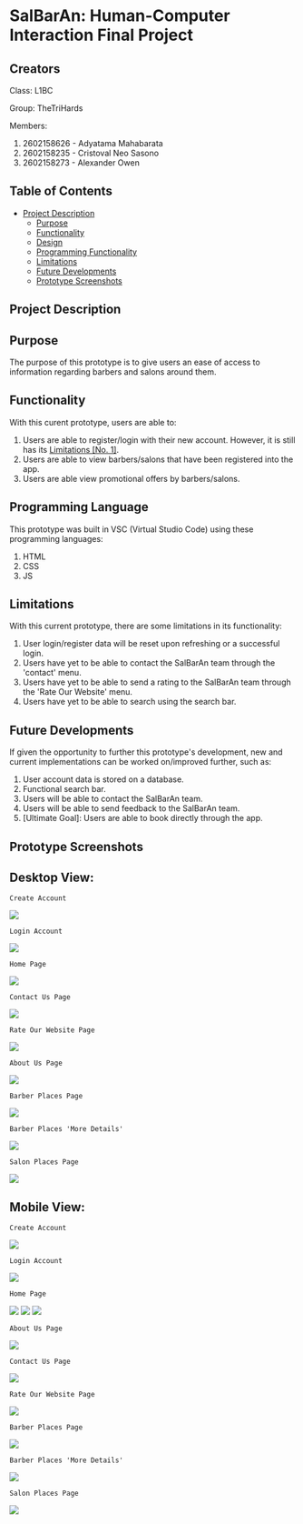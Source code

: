 # SalBarAn: Human-Computer Interaction Final Project

## Creators

Class: L1BC

Group: TheTriHards

Members:
1. 2602158626 - Adyatama Mahabarata
2. 2602158235 - Cristoval Neo Sasono
3. 2602158273 - Alexander Owen

## Table of Contents

- [Project Description](#project-description)
    - [Purpose](#purpose)
    - [Functionality](#functionality)
    - [Design](#design)
    - [Programming Functionality](#programming-language)
    - [Limitations](#limitations)
    - [Future Developments](#future-developments)
    - [Prototype Screenshots](#prototype-screenshots)


## Project Description

## Purpose

The purpose of this prototype is to give users an ease of access to information regarding barbers and salons around them.

## Functionality

With this curent prototype, users are able to:
1. Users are able to register/login with their new account. However, it is still has its [Limitations [No. 1]](#limitations).
2. Users are able to view barbers/salons that have been registered into the app.
3. Users are able view promotional offers by barbers/salons.

## Programming Language

This prototype was built in VSC (Virtual Studio Code) using these programming languages:
1. HTML
2. CSS
3. JS

## Limitations

With this current prototype, there are some limitations in its functionality:
1. User login/register data will be reset upon refreshing or a successful login.
2. Users have yet to be able to contact the SalBarAn team through the 'contact' menu.
3. Users have yet to be able to send a rating to the SalBarAn team through the 'Rate Our Website' menu.
4. Users have yet to be able to search using the search bar.

## Future Developments

If given the opportunity to further this prototype's development, new and current implementations can be worked on/improved further, such as:
1. User account data is stored on a database.
2. Functional search bar.
3. Users will be able to contact the SalBarAn team.
4. Users will be able to send feedback to the SalBarAn team.
5. [Ultimate Goal]: Users are able to book directly through the app.

## Prototype Screenshots 

## Desktop View:

    Create Account  

![](readme_img/image1.png) 

    Login Account

![](readme_img/image2.png)

    Home Page

![](readme_img/image3.png)

    Contact Us Page

![](readme_img/image4.png)

    Rate Our Website Page

![](readme_img/image5.png)

    About Us Page

![](readme_img/image6.png)

    Barber Places Page

![](readme_img/image7.png)

    Barber Places 'More Details'

![](readme_img/image8.png)

    Salon Places Page

![](readme_img/image9.png)

## Mobile View:

    Create Account 

![](readme_img/m-image8.jpg)

    Login Account 

![](readme_img/m-image7.jpg)

    Home Page

![](readme_img/m-image1.jpg)
![](readme_img/m-image2.jpg)
![](readme_img/m-image3.jpg)

    About Us Page

![](readme_img/m-image4.jpg)

    Contact Us Page

![](readme_img/m-image5.jpg)

    Rate Our Website Page

![](readme_img/m-image6.jpg)

    Barber Places Page

![](readme_img/m-image9.jpg)

    Barber Places 'More Details'
    
![](readme_img/m-image10.jpg)

    Salon Places Page

![](readme_img/m-image11.jpg)
